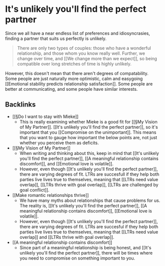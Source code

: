 # It's unlikely you'll find the perfect partner
Since we all have a near endless list of preferences and idiosyncrasies, finding a partner that suits us perfectly is unlikely.

> There are only two types of couples: those who have a wonderful relationship, and those whom you know really well.
Further, we change over time, and [[We change more than we expect]], so being compatible over long stretches of time is highly unlikely.

However, this doesn't mean that there aren't degrees of compatability. Some people are just naturally more optimistic, calm and easygoing [[Emotional stability predicts relationship satisfaction]]. Some people are better at communicating, and some people have similar interests.

## Backlinks
* [[§Do I want to stay with Mieke]]
	* This is really examining whether Mieke is a good fit for [[§My Vision of My Partner]]. [[It's unlikely you'll find the perfect partner]], so it's important that you [[Compromise on the unimportant]]. This means that you want to gauge how important the below points are, not just whether you perceive them as deficits.
* [[§My Vision of My Partner]]
	* When writing and thinking about this, keep in mind that [[It's unlikely you'll find the perfect partner]], [[A meaningful relationship contains discomfort]], and [[Emotional love is volatile]].
	* However, even though [[It's unlikely you'll find the perfect partner]], there are varying degrees of fit. LTRs are succesfull if they help both parties live lives true to themselves, meaning that [[LTRs need value overlap]], [[LTRs thrive with goal overlap]], [[LTRs are challenged by goal conflict]].
* [[Make romantic relationships thrive]]
	* We have many myths about relationships that cause problems for us. The reality is, [[It's unlikely you'll find the perfect partner]], [[A meaningful relationship contains discomfort]], [[Emotional love is volatile]].
	* However, even though [[It's unlikely you'll find the perfect partner]], there are varying degrees of fit. LTRs are succesful if they help both parties live lives true to themselves, meaning that [[LTRs need value overlap]] and [[LTRs thrive with goal overlap]].
* [[A meaningful relationship contains discomfort]]
	* Since part of a meaningful relationship is being honest, and [[It's unlikely you'll find the perfect partner]], there will be times where you need to compromise on something important to you.

<!-- #Life -->

<!-- {BearID:1FCC2190-9BAC-4434-B616-96F83DB31CB9-15756-00001303C863EF63} -->
